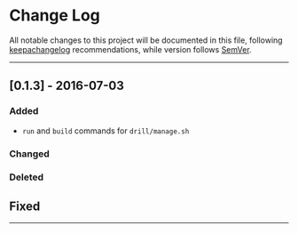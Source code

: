 # Change Log

All notable changes to this project will be documented in this file,
following [keepachangelog](http://keepachangelog.com/) recommendations,
while version follows [SemVer](http://semver.org/).

---

## [0.1.3] - 2016-07-03
### Added
- `run` and `build` commands for `drill/manage.sh`

### Changed

### Deleted

## Fixed

---
